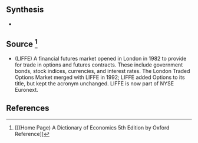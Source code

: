 ## Synthesis
- 
## Source [^1]
- (LIFFE) A financial futures market opened in London in 1982 to provide for trade in options and futures contracts. These include government bonds, stock indices, currencies, and interest rates. The London Traded Options Market merged with LIFFE in 1992; LIFFE added Options to its title, but kept the acronym unchanged. LIFFE is now part of NYSE Euronext.
## References

[^1]: [[(Home Page) A Dictionary of Economics 5th Edition by Oxford Reference]]